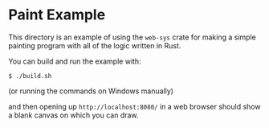 # Paint Example

This directory is an example of using the `web-sys` crate for making a simple
painting program with all of the logic written in Rust.

You can build and run the example with:

```
$ ./build.sh
```

(or running the commands on Windows manually)

and then opening up `http://localhost:8080/` in a web browser should show a
blank canvas on which you can draw.
